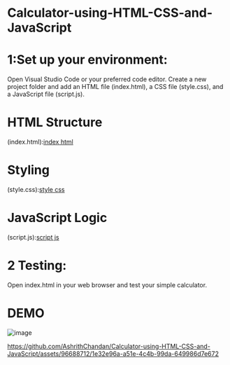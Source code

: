 # Calculator-using-HTML-CSS-and-JavaScript
# 1:Set up your environment:

Open Visual Studio Code or your preferred code editor.
Create a new project folder and add an HTML file (index.html), a CSS file (style.css), and a JavaScript file (script.js).
# HTML Structure 
 (index.html):[index html](https://github.com/AshrithChandan/Calculator-using-HTML-CSS-and-JavaScript/blob/main/index.html)
# Styling 
 (style.css):[style css](style.css)
# JavaScript Logic 
 (script.js):[script js](https://github.com/AshrithChandan/Calculator-using-HTML-CSS-and-JavaScript/blob/main/script.js)
# 2 Testing:
Open index.html in your web browser and test your simple calculator.
# DEMO
![image](https://github.com/AshrithChandan/Calculator-using-HTML-CSS-and-JavaScript/assets/96688712/0167bc94-fcf7-42e1-9787-07931b93bc44)




https://github.com/AshrithChandan/Calculator-using-HTML-CSS-and-JavaScript/assets/96688712/1e32e96a-a51e-4c4b-99da-649986d7e672

